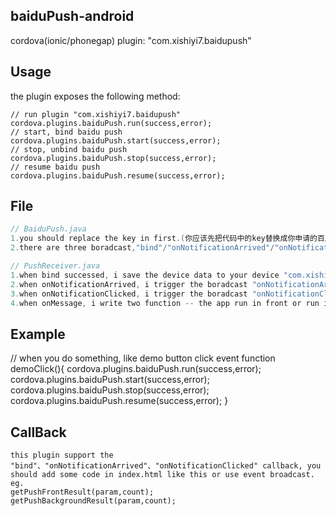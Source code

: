 ## baiduPush-android
cordova(ionic/phonegap) plugin: "com.xishiyi7.baidupush"

## Usage
the plugin exposes the following method:

```javascript(BaiduPush.js)
// run plugin "com.xishiyi7.baidupush"
cordova.plugins.baiduPush.run(success,error);
// start, bind baidu push 
cordova.plugins.baiduPush.start(success,error);
// stop, unbind baidu push 
cordova.plugins.baiduPush.stop(success,error);
// resume baidu push
cordova.plugins.baiduPush.resume(success,error);
```
## File

```java BaiduPush.java
// BaiduPush.java
1.you should replace the key in first.(你应该先把代码中的key替换成你申请的百度应用key)
2.there are three boradcast,"bind"/"onNotificationArrived"/"onNotificationClicked". we can use it to callback js in function. (代码里动态注册了三个广播，分别对应“绑定服务”、“消息到达”、“消息点击”,当监听到广播时，我们可以触发相应的广播事件来回调js，可以在相应的js中写操作进行下一步操作)
```

```java PushReceiver.java
// PushReceiver.java
1.when bind successed, i save the device data to your device "com.xishiyi7/Files/pushInfo.txt", and then , i trigger the boradcast "bind".(当绑定成功，我把返回的数据存储在设备的"com.xishiyi7/Files/pushInfo.txt"文件中，可以方便用户在js中读取，同时触发绑定广播，方便用户在js中回调相应操作)
2.when onNotificationArrived, i trigger the boradcast "onNotificationArrived".(当消息到达，触发onNotificationArrived，回调js方法)
3.when onNotificationClicked, i trigger the boradcast "onNotificationClicked".(当点击消息，触发onNotificationClicked，回调js方法)
4.when onMessage, i write two function -- the app run in front or run in background.when it run in front,default. when it run in background, i will make a notify to display message,make it looks like "onNotificationArrived".(当使用透传传递消息时，此处有两种走向，应用运行在前台，则默认透传，运行在后台，则自己定义一个消息，让它看起来像是非透传的消息)
```

## Example
// when you do something, like demo button click event
function demoClick(){
  cordova.plugins.baiduPush.run(success,error);
  cordova.plugins.baiduPush.start(success,error);
  cordova.plugins.baiduPush.stop(success,error);
  cordova.plugins.baiduPush.resume(success,error);
}

## CallBack
```
this plugin support the "bind"、"onNotificationArrived"、"onNotificationClicked" callback, you should add some code in index.html like this or use event broadcast. eg.
getPushFrontResult(param,count);
getPushBackgroundResult(param,count);
```
